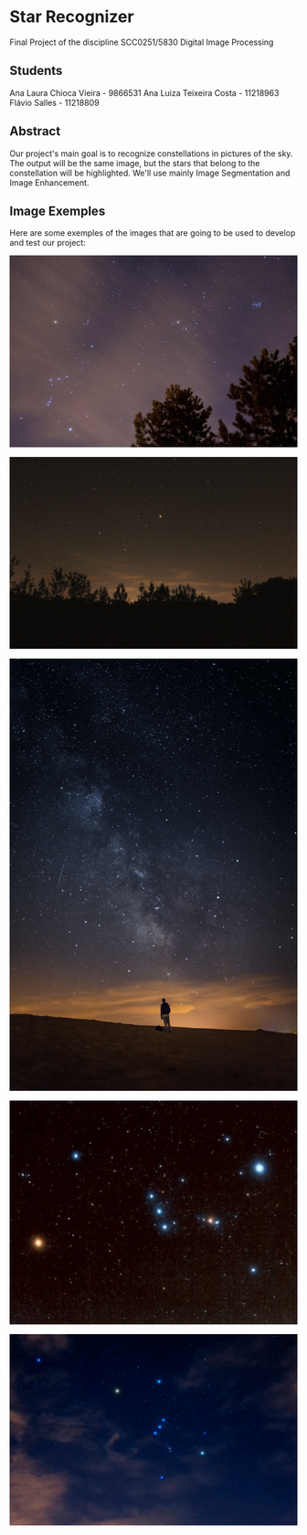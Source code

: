 # Star Recognizer
Final Project of the discipline SCC0251/5830 Digital Image Processing

## Students
Ana Laura Chioca Vieira - 9866531 
Ana Luiza Teixeira Costa - 11218963 
Flávio Salles - 11218809

## Abstract
Our project's main goal is to recognize constellations in pictures of the sky. The output will be the same image, but the stars that belong to the constellation will be highlighted. We'll use mainly Image Segmentation and Image Enhancement.

## Image Exemples
Here are some exemples of the images that are going to be used to develop and test our project:

![](Images/photo1.jpg)

![](Images/photo2.jpg)

![](Images/photo3.jpg)

![](Images/photo4.png)

![](Images/photo5.jpg)



